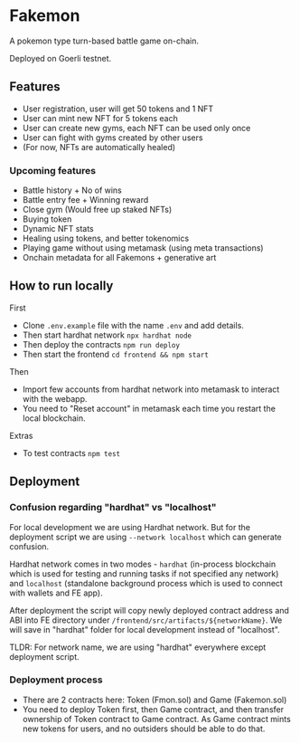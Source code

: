 # Fakemon

A pokemon type turn-based battle game on-chain.

Deployed on Goerli testnet.

## Features

- User registration, user will get 50 tokens and 1 NFT
- User can mint new NFT for 5 tokens each
- User can create new gyms, each NFT can be used only once
- User can fight with gyms created by other users
- (For now, NFTs are automatically healed)

### Upcoming features

- Battle history + No of wins
- Battle entry fee + Winning reward
- Close gym (Would free up staked NFTs)
- Buying token
- Dynamic NFT stats
- Healing using tokens, and better tokenomics
- Playing game without using metamask (using meta transactions)
- Onchain metadata for all Fakemons + generative art

## How to run locally

First

- Clone `.env.example` file with the name `.env` and add details.
- Then start hardhat network `npx hardhat node`
- Then deploy the contracts `npm run deploy`
- Then start the frontend `cd frontend && npm start`

Then

- Import few accounts from hardhat network into metamask to interact with the webapp.
- You need to "Reset account" in metamask each time you restart the local blockchain.

Extras

- To test contracts `npm test`

## Deployment

### Confusion regarding "hardhat" vs "localhost"

For local development we are using Hardhat network. But for the deployment script we are using `--network localhost` which can generate confusion.

Hardhat network comes in two modes - `hardhat` (in-process blockchain which is used for testing and running tasks if not specified any network) and `localhost` (standalone background process which is used to connect with wallets and FE app).

After deployment the script will copy newly deployed contract address and ABI into FE directory under `/frontend/src/artifacts/${networkName}`. We will save in "hardhat" folder for local development instead of "localhost".

TLDR: For network name, we are using "hardhat" everywhere except deployment script.

### Deployment process

- There are 2 contracts here: Token (Fmon.sol) and Game (Fakemon.sol)
- You need to deploy Token first, then Game contract, and then transfer ownership of Token contract to Game contract. As Game contract mints new tokens for users, and no outsiders should be able to do that.
